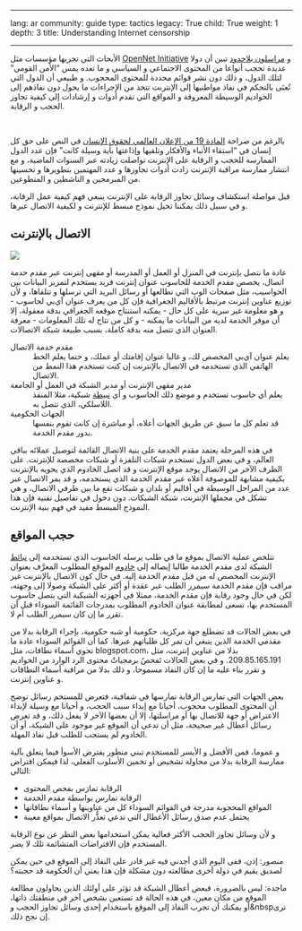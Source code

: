 

---

lang: ar
community: guide
type: tactics
legacy: True
child: True
weight: 1
depth: 3
title: Understanding Internet censorship

---

<p>الأبحاث التي تجريها مؤسسات مثل <a href="http://opennet.net/">OpenNet Initiative</a> و&nbsp;<a href="http://www.rsf.org/">مراسلون بلاحدود</a> تبين أن دولا عديدة تحجب أنواعا من المحتوى الاجتماعي و&nbsp;السياسي و&nbsp;ما تعده يمس <q>الأمن القومي</q> لتلك الدول، و&nbsp;ذلك دون نشر قوائم محددة للمحتوى المحجوب. و&nbsp;طبيعي أن الدول التي تُعنَى بالتحكم في نفاذ مواطنيها إلى الإنترنت تتخذ من الإجراءات ما يحول دون نفاذهم إلى الخواديم الوسيطة المعروفة و&nbsp;المواقع التي تقدم أدوات و&nbsp;إرشادات إلى كيفية تجاوز الحجب و&nbsp;الرقابة.</p>

<p>&nbsp;</p>

<p>بالرغم من صراحة <a href="http://www.un.org/arabic/aboutun/humanr.htm">المادة 19 من الإعلان العالمي لحقوق الإنسان</a> في النص على حق كل إنسان في <q>استقاء الأنباء والأفكار وتلقيها وإذاعتها بأية وسيلة كانت</q> فإن عدد الدول الممارسة للحجب و&nbsp;الرقابة على الإنترنت تواصلت زيادته عبر السنوات الماضية، و&nbsp;مع انتشار ممارسة مراقبة الإنترنت زادت أدوات تجاوزها و&nbsp;عدد المهتمين بتطويرها و&nbsp;تحسينها من المبرمجين و&nbsp;الناشطين و&nbsp;المتطوعين.</p>

<p>قبل مواصلة استكشاف وسائل تجاوز الرقابة على الإنترنت ينبغي فهم كيفية عمل الرقابة، و&nbsp;في سبيل ذلك يمكننا تخيل نموذج مبسط للإنترنت و&nbsp;لكيفية الاتصال عبرها.</p>

<h2>الاتصال بالإنترنت</h2>

<p><img border="0" src="/sites/securitybkp.ngoinabox.org/security/files/img/1-ar.png" /></p>

<p>عادة ما نتصل بإنترنت في المنزل أو&nbsp;العمل أو&nbsp;المدرسة أو&nbsp;مقهى إنترنت عبر مقدم حدمة اتصال، يخصص مقدم الخدمة للحاسوب عنوان إنترنت فريد يستخدم لتمرير البيانات بين الحواسيب، مثل صفحات الوب التي تطالعها أو&nbsp;رسائل البريد التي ترسلها و&nbsp;تتلقاها، و&nbsp;لأن توزيع عناوين إنترنت مرتبط بالأقاليم الجغرافية فإن كل من يعرف عنوان آي‌بي لحاسوب - و هو معلومة غير سرية على كل حال - يمكنه استنتاج موقعه الجغرافي بدقة معقولة، إلا أن موفر الخدمة لديه من البيانات ما يمكنه - و&nbsp;كل من تتاح له تلك المعلومات - معرفة العنوان الذي تتصل منه بدقة كاملة، بسبب طبيعة شبكة الاتصالات.</p>

<dl>
	<dt>مقدم خدمة الاتصال</dt>
	<dd>يعلم عنوان آي‌بي المخصص لك، و غالبا عنوان إقامتك أو عملك، و حتما يعلم الخط الهاتفي الذي تستخدمه في الاتصال بالإنترنت إن كنت تستخدم هذا النمط من الاتصال.</dd>
	<dt>مدير مقهى الإنترنت أو&nbsp;مدير الشبكة في العمل أو&nbsp;الجامعة</dt>
	<dd>يعلم أي حاسوب تستخدم و&nbsp;موضع ذلك الحاسوب و&nbsp;أي <a href="/glossary#device">نبيطة</a> شبكية، مثلا المنفذ اللاسلكي، الذي تتصل به.</dd>
	<dt>الجهات الحكومية</dt>
	<dd>قد تعلم كل ما سبق عن طريق الجهات أعلاه، أو&nbsp;مباشرة إن كانت تقوم بنفسها بدور مقدم الخدمة.</dd>
</dl>

<p>في هذه المرحلة يعتمد مقدم الخدمة على بنية الاتصال القائمة لتوصيل عملائه بباقي العالم، و&nbsp;في بعض الدول تستخدم شبكات التلفزة أو&nbsp;شبكات مخصصة للإنترنت. على الطرف الآخر من الاتصال يوجد موقع الإنترنت و&nbsp;قد اتصل الخادوم الذي يحويه بالإنترنت بكيفية مشابهة للموصوفة أعلاه عبر مقدم الخدمة الذي يستخدمه، و&nbsp;قد يمر الاتصال عبر عدد من المراحل الوسيطة في أقاليم أو&nbsp;بلدان و&nbsp;شبكات تقع ما بين طرفي الاتصال، و&nbsp;هي تشكل في مجملها الإنترنت، شبكة الشبكات. دون دخول في تفاصيل تقنية فإن هذا النموذج المبسط مفيد في فهم بنية الإنترنت.</p>

<h2>حجب المواقع</h2>

<p>تتلخص عملية الاتصال بموقع ما في طلب يرسله الحاسوب الذي تستخدمه إلى <a href="/glossary#device">نبائط</a> الشبكة لدى مقدم الخدمة طالبا إيصاله إلى <a href="/glossary#server">خادوم</a> الموقع المطلوب المعرَّف بعنوان الإنترنت المخصص له من قبل مقدم الخدمة إليه. في حال كون الاتصال بالإنترنت غير مراقب فإن مقدم الخدمة سيمرر الطلب عبر عقدة أو&nbsp;أكثر على الشبكة وصولا إلى وجهته، لكن في حال وجود رقابة فإن مقدم الخدمة، ممثلا في أجهزته الشبكية التي يتصل حاسوب المستخدم بها، تسعى لمطابقة عنوان الخادوم المطلوب بمدرجات القائمة السوداء قبل أن تقرر ما إن كان سيمرر الطلب أم لا.</p>

<p>في بعض الحالات قد تضطلع جهة مركزية، حكومية أو&nbsp;شبه حكومية، بإجراء الرقابة بدلا من مقدمي الخدمة الذين ينبغي أن تمر كل طلباتهم عبرها. كما أن القوائم السوداء عادة ما تحوي أسماء نطاقات، مثل blogspot.com، بدلا من عناوين إنترنت، مثل 209.85.165.191. و&nbsp;في بعض الحالات تَفحصُ برمجياتٌ محتوى الرد الوارد من الخواديم و&nbsp;تقرر بناء عليه ما إن كان النفاذ مسموحا، و&nbsp;ذلك بدلا من مراقبة أسماء النطاقات و&nbsp;عناوين إنترنت.</p>

<p>بعض الجهات التي تمارس الرقابة تمارسها في شفافية، فتعرض للمستخم رسائل توضح أن المحتوى المطلوب محجوب، أحيانا مع إبداء سبب الحجب، و&nbsp;أحيانا مع وسيلة لإبداء الاعتراض أو&nbsp;جهة للاتصال بها أو&nbsp;مراسلتها، إلا أن بعضها الآخر لا يفعل ذلك، و&nbsp;قد تعرض رسائل أعطال غير صحيحة، مثل أن تدعي أن الموقع غير موجود على الشبكة، أو&nbsp;أن الخادوم لم يستجب للطلب قبل نفاذ المهلة.</p>

<p>و عموما، فمن اﻷفضل و&nbsp;الأيسر للمستخدم تبني منظور يفترض الأسوأ فيما يتعلق بآلية ممارسة الرقابة بدلا من محاولة تشخيص أو&nbsp;تخمين الأسلوب الفعلي، لذا فيمكن افتراض التالي:</p>

<ul>
	<li>الرقابة تمارَس بفحص المحتوى</li>
	<li>الرقابة تمارس بواسطة مقدم الخدمة</li>
	<li>المواقع المحجوبة مدرجة في القوائم السوداء كل من عناوينها و&nbsp;أسماء نطاقاتها</li>
	<li>يحتمل عدم صدق رسائل الأعطال التي تدعي تعذُّر الاتصال بمواقع معينة</li>
</ul>

<p>و لأن وسائل تجاوز الحجب الأكثر فعالية يمكن استخدامها بغض النظر عن نوع الرقابة المستخدم فإن الافتراضات المتشائمة تلك لا يضر.</p>

<div class="backgroundscenario">
<p><span class="actorname">منصور</span>: إذن، ففي اليوم الذي أجدني فيه غير قادر على النفاذ إلى الموقع في حين يمكن لصديق يقيم في دولة أخرى مطالعته دون مشكلة فإن هذا يعني أن الحكومة قد حجبته؟</p>

<p><span class="actorname">ماجدة</span>: ليس بالضرورة، فبعض أعطال الشبكة قد تؤثر على أولئك الذين يحاولون مطالعة الموقع من مكان معين، في هذه الحالة قد تستعين بشخص آخر في منطقتك ذاتها، أو&nbsp;يمكنك أن تجرب النفاذ إلى الموقع باستخدام إحدى وسائل تجاوز الحجب و&amp;nbspترى إن نجح ذلك.</p>
</div>



